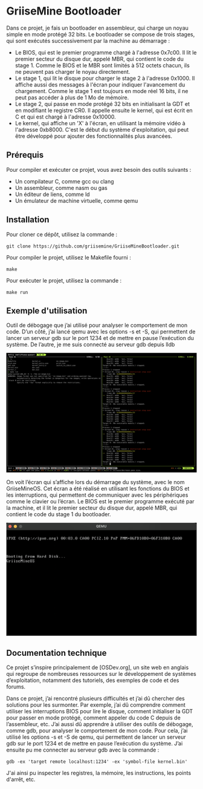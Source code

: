 # GriiseMine Bootloader

Dans ce projet, je fais un bootloader en assembleur, qui charge un noyau simple en mode protégé 32 bits. Le bootloader se compose de trois stages, qui sont exécutés successivement par la machine au démarrage :

- Le BIOS, qui est le premier programme chargé à l'adresse 0x7c00. Il lit le premier secteur du disque dur, appelé MBR, qui contient le code du stage 1. Comme le BIOS et le MBR sont limités à 512 octets chacun, ils ne peuvent pas charger le noyau directement.
- Le stage 1, qui lit le disque pour charger le stage 2 à l'adresse 0x1000. Il affiche aussi des messages à l'écran pour indiquer l'avancement du chargement. Comme le stage 1 est toujours en mode réel 16 bits, il ne peut pas accéder à plus de 1 Mo de mémoire.
- Le stage 2, qui passe en mode protégé 32 bits en initialisant la GDT et en modifiant le registre CR0. Il appelle ensuite le kernel, qui est écrit en C et qui est chargé à l'adresse 0x10000.
- Le kernel, qui affiche un 'X' à l'écran, en utilisant la mémoire vidéo à l'adresse 0xb8000. C'est le début du système d'exploitation, qui peut être développé pour ajouter des fonctionnalités plus avancées.


## Prérequis

Pour compiler et exécuter ce projet, vous avez besoin des outils suivants :

- Un compilateur C, comme gcc ou clang
- Un assembleur, comme nasm ou gas
- Un éditeur de liens, comme ld
- Un émulateur de machine virtuelle, comme qemu

## Installation

Pour cloner ce dépôt, utilisez la commande :

```shell
git clone https://github.com/griisemine/GriiseMineBootloader.git
```

Pour compiler le projet, utilisez le Makefile fourni :

```shell
make
```

Pour exécuter le projet, utilisez la commande :

```shell
make run
```

## Exemple d'utilisation

Outil de débogage que j’ai utilisé pour analyser le comportement de mon code. D’un côté, j’ai lancé qemu avec les options -s et -S, qui permettent de lancer un serveur gdb sur le port 1234 et de mettre en pause l’exécution du système. De l’autre, je me suis connecté au serveur gdb depuis lldb

![plot](./image01.png)

On voit l’écran qui s’affiche lors du démarrage du système, avec le nom GriiseMineOS. Cet écran a été réalisé en utilisant les fonctions du BIOS et les interruptions, qui permettent de communiquer avec les périphériques comme le clavier ou l’écran. Le BIOS est le premier programme exécuté par la machine, et il lit le premier secteur du disque dur, appelé MBR, qui contient le code du stage 1 du bootloader.

![plot](./image02.png)

## Documentation technique

Ce projet s’inspire principalement de [OSDev.org], un site web en anglais qui regroupe de nombreuses ressources sur le développement de systèmes d’exploitation, notamment des tutoriels, des exemples de code et des forums.

Dans ce projet, j’ai rencontré plusieurs difficultés et j’ai dû chercher des solutions pour les surmonter. Par exemple, j’ai dû comprendre comment utiliser les interruptions BIOS pour lire le disque, comment initialiser la GDT pour passer en mode protégé, comment appeler du code C depuis de l’assembleur, etc. J’ai aussi dû apprendre à utiliser des outils de débogage, comme gdb, pour analyser le comportement de mon code. Pour cela, j’ai utilisé les options -s et -S de qemu, qui permettent de lancer un serveur gdb sur le port 1234 et de mettre en pause l’exécution du système. J’ai ensuite pu me connecter au serveur gdb avec la commande :

```shell
gdb -ex 'target remote localhost:1234' -ex 'symbol-file kernel.bin'
```

J'ai ainsi pu inspecter les registres, la mémoire, les instructions, les points d'arrêt, etc.

